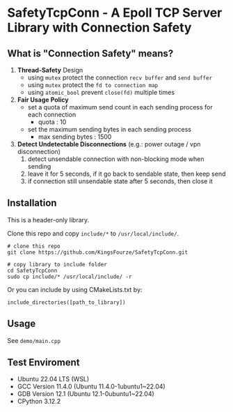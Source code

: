# SafetyTcpConn - A Epoll TCP Server Library with Connection Safety

## What is "Connection Safety" means?
1. **Thread-Safety** Design
    - using `mutex` protect the connection `recv buffer` and `send buffer`
    - using `mutex` protect the `fd to connection map`
    - using `atomic_bool` prevent `close(fd)` multiple times
1. **Fair Usage Policy**
    - set a quota of maximum send count in each sending process for each connection
        - quota : 10
    - set the maximum sending bytes in each sending process
        - max sending bytes : 1500
1. **Detect Undetectable Disconnections** (e.g.: power outage / vpn disconnection)
    1. detect unsendable connection with non-blocking mode when sending
    1. leave it for 5 seconds, if it go back to sendable state, then keep send
    1. if connection still unsendable state after 5 seconds, then close it

## Installation
This is a header-only library.

Clone this repo and copy `include/*` to `/usr/local/include/`.

```
# clone this repo
git clone https://github.com/KingsFourze/SafetyTcpConn.git

# copy library to include folder
cd SafetyTcpConn
sudo cp include/* /usr/local/include/ -r
```

Or you can include by using CMakeLists.txt by:
```
include_directories([path_to_library])
```

## Usage
See `demo/main.cpp`

## Test Enviroment
- Ubuntu 22.04 LTS (WSL)
- GCC Version 11.4.0 (Ubuntu 11.4.0-1ubuntu1~22.04)
- GDB Version 12.1 (Ubuntu 12.1-0ubuntu1~22.04)
- CPython 3.12.2
